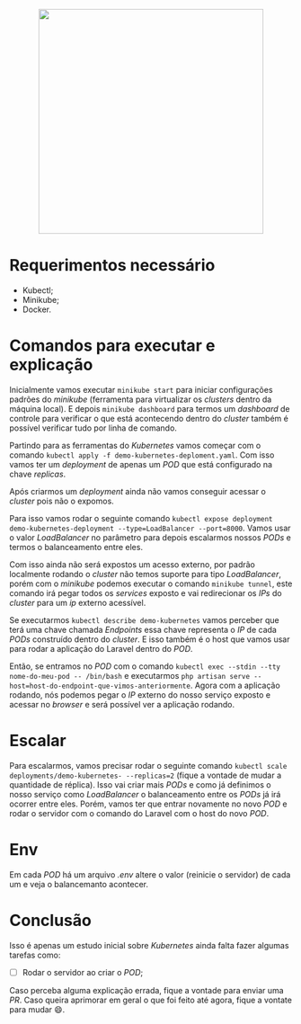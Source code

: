 <p align="center"><a href="https://kubernetes.io/pt-br/" target="_blank"><img src="https://miro.medium.com/max/1200/1*fe7IqPpDckaVjjysqq8jhg.png" width="400"></a></p>

# Requerimentos necessário
- Kubectl;
- Minikube;
- Docker.

# Comandos para executar e explicação
Inicialmente vamos executar ```minikube start``` para iniciar configurações padrões do *minikube* (ferramenta para virtualizar os *clusters* dentro da máquina local). E depois ```minikube dashboard``` para termos um *dashboard* de controle para verificar o que está acontecendo dentro do *cluster* também é possível verificar tudo por linha de comando.

Partindo para as ferramentas do *Kubernetes* vamos começar com o comando ```kubectl apply -f demo-kubernetes-deploment.yaml```. Com isso vamos ter um *deployment* de apenas um *POD* que está configurado na chave *replicas*.

Após criarmos um *deployment* ainda não vamos conseguir acessar o *cluster* pois não o expomos.

Para isso vamos rodar o seguinte comando ```kubectl expose deployment demo-kubernetes-deployment --type=LoadBalancer --port=8000```. Vamos usar o valor *LoadBalancer* no parâmetro para depois escalarmos nossos *PODs* e termos o balanceamento entre eles.

Com isso ainda não será expostos um acesso externo, por padrão localmente rodando o *cluster* não  temos suporte para tipo *LoadBalancer*, porém com o *minikube* podemos executar o comando ```minikube tunnel```, este comando irá pegar todos os *services* exposto e vai redirecionar os *IPs* do *cluster* para um *ip* externo acessível.

Se executarmos ```kubectl describe demo-kubernetes``` vamos perceber que terá uma chave chamada *Endpoints* essa chave representa o *IP* de cada *PODs* construído dentro do *cluster*. E isso também é o host que vamos usar para rodar a aplicação do Laravel dentro do *POD*.

Então, se entramos no *POD* com o comando ```kubectl exec --stdin --tty nome-do-meu-pod -- /bin/bash``` e executarmos ```php artisan serve --host=host-do-endpoint-que-vimos-anteriormente```. Agora com a aplicação rodando, nós podemos pegar o *IP* externo do nosso serviço exposto e acessar no *browser* e será possível ver a aplicação rodando.

# Escalar
Para escalarmos, vamos precisar rodar o seguinte comando ```kubectl scale deployments/demo-kubernetes- --replicas=2``` (fique a vontade de mudar a quantidade de réplica). Isso vai criar mais *PODs* e como já definimos o nosso serviço como *LoadBalancer* o balanceamento entre os *PODs* já irá ocorrer entre eles. Porém, vamos ter que entrar novamente no novo *POD* e rodar o servidor com o comando do Laravel com o host do novo *POD*.

# Env
Em cada *POD* há um arquivo *.env* altere o valor (reinicie o servidor) de cada um e veja o balancemanto acontecer.

# Conclusão
Isso é apenas um estudo inicial sobre *Kubernetes* ainda falta fazer algumas tarefas como:
- [ ] Rodar o servidor ao criar o *POD*;

Caso perceba alguma explicação errada, fique a vontade para enviar uma *PR*. Caso queira aprimorar em geral o que foi feito até agora, fique a vontate para mudar :smile:.